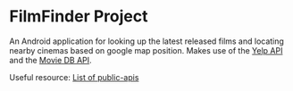 # FilmFinder Project
An Android application for looking up the latest released films and locating nearby cinemas based on google map position. Makes use of the [Yelp API](https://docs.developer.yelp.com/reference) and the [Movie DB API](https://www.themoviedb.org/?language=en-US).

Useful resource: [List of public-apis](https://github.com/public-apis/public-apis)
